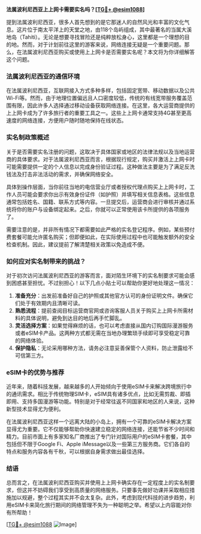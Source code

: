 **法属波利尼西亚上上网卡需要实名吗？[[TG💪+ @esim1088](https://t.me/s/esim1088)]**

提到法属波利尼西亚，很多人首先想到的是它那迷人的自然风光和丰富的文化气息。这片位于南太平洋上的天堂之地，由118个岛屿组成，其中最著名的当属大溪地岛（Tahiti）。无论是想要寻找冒险还是纯粹放松身心，这里都是一个理想的目的地。然而，对于计划前往这里的游客来说，网络连接无疑是一个重要问题。那么，在法属波利尼西亚购买或使用上上网卡是否需要实名呢？本文将为你详细解答这个问题。

### 法属波利尼西亚的通信环境

在法属波利尼西亚，互联网接入方式多种多样，包括固定宽带、移动数据以及公共Wi-Fi等。然而，由于地理位置偏远且人口密度较低，传统的有线宽带服务覆盖范围有限，因此许多人选择通过移动设备获取网络连接。在这里，各大运营商提供的上上网卡成为了许多旅行者的重要工具之一。这些上上网卡通常支持4G甚至更高速度的网络连接，方便用户随时随地保持在线状态。

### 实名制政策概述

关于是否需要实名注册的问题，这取决于具体国家或地区的法律法规以及当地运营商的具体要求。对于法属波利尼西亚而言，根据现行规定，购买并激活上上网卡时可能需要提供一定的个人信息以完成身份验证过程。这种做法主要是为了满足反洗钱法及打击非法活动的需求，并确保网络安全。

具体到操作层面，当你前往当地的电信营业厅或者授权代理点购买上上网卡时，工作人员可能会要求你出示有效身份证件（如护照）并填写相关信息表格。这些信息通常包括姓名、国籍、联系方式等内容。一旦提交后，运营商会进行审核并通过系统将你的账户与设备绑定起来。之后，你就可以正常使用该卡所提供的各项服务了。

需要注意的是，并非所有情况下都需要如此严格的实名登记程序。例如，某些预付费套餐可能允许匿名购买；但即便如此，在实际使用过程中也可能触发额外的安全检查机制。因此，建议提前了解清楚相关政策以免造成不便。

### 如何应对实名制带来的挑战？

对于初次访问法属波利尼西亚的游客而言，面对陌生环境下的实名制要求可能会感到困惑甚至担忧。不过别担心！以下几点小贴士可以帮助你更好地处理这一情况：

1. **准备充分**：出发前准备好自己的护照或其他官方认可的身份证明文件。确保它们处于有效期内且清晰可读。
2. **熟悉流程**：提前查阅目标运营商官网或咨询客服人员关于购买上上网卡所需材料的具体说明，避免到达目的地后再手忙脚乱。
3. **灵活选择方案**：如果觉得麻烦的话，也可以考虑直接从国内订购国际漫游服务或者eSIM卡产品。这两种方式都无需在当地办理繁琐手续即可享受稳定可靠的网络体验。
4. **保护隐私**：无论采用哪种方法，请务必注意妥善保管个人资料，防止泄露给不可信第三方。

### eSIM卡的优势与推荐

近年来，随着科技发展，越来越多的人开始倾向于使用eSIM卡来解决跨境旅行中的通讯需求。相比于传统物理SIM卡，eSIM具有诸多优点，比如无需剪裁、即插即用、支持多国漫游等功能。特别是对于经常往返不同国家和地区的人来说，这种新型技术显得尤为便利。

在法属波利尼西亚这样一个远离大陆的小岛上，拥有一个可靠的eSIM卡解决方案显得尤为重要。它不仅能够帮助你快速建立稳定的网络连接，还能节省不少时间和精力。目前市面上有多家知名厂商推出了专门针对国际用户的eSIM卡套餐，其中包括但不限于Google Fi、Apple iMessage以及一些第三方服务商。它们各自的特点和服务内容各有千秋，可以根据自身需求做出最佳选择。

### 结语

总而言之，在法属波利尼西亚购买并使用上上网卡确实存在一定程度上的实名制要求，但这并不妨碍我们享受到高质量的网络服务。只要事先做好功课并采取相应措施加以规避，整个过程其实并不会太复杂。此外，考虑到现代科技的进步趋势，利用eSIM卡来简化旅行期间的网络管理不失为一种聪明之举。希望以上内容能对你有所帮助！

[[TG💪+ @esim1088](https://t.me/s/esim1088) ![Image](https://i.postimg.cc/4NQfJmqS/Snipaste-2025-05-13-00-14-12.png)]